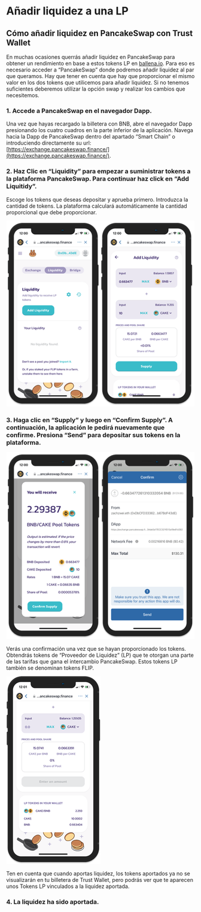 # Añadir liquidez a una LP

## Cómo añadir liquidez en PancakeSwap con Trust Wallet

En muchas ocasiones querrás añadir liquidez en PancakeSwap para obtener un rendimiento en base a estos tokens LP en [ballena.io](https://ballena.io/). Para eso es necesario acceder a “PancakeSwap” donde podremos añadir liquidez al par que queramos. Hay que tener en cuenta que hay que proporcionar el mismo valor en los dos tokens que utilicemos para añadir liquidez. Si no tenemos suficientes deberemos utilizar la opción swap y realizar los cambios que necesitemos.



### 1. Accede a PancakeSwap en el navegador Dapp.

Una vez que hayas recargado la billetera con BNB, abre el navegador Dapp presionando los cuatro cuadros en la parte inferior de la aplicación. Navega hacia la Dapp de PancakeSwap dentro del apartado “Smart Chain” o introduciendo directamente su url: [https://exchange.pancakeswap.finance/](https://exchange.pancakeswap.finance/).



### 2. Haz Clic en “Liquidity” para empezar a suministrar tokens a la plataforma PancakeSwap. Para continuar haz click en “Add Liquitidy”. 

Escoge los tokens que deseas depositar y aprueba primero. Introduzca la cantidad de tokens. La plataforma calculará automáticamente la cantidad proporcional que debe proporcionar.



![](../../../../../../.gitbook/assets/pancake_liquidity.png)

### 

### 3. Haga clic en “Supply” y luego en “Confirm Supply”. A continuación, la aplicación le pedirá nuevamente que confirme. Presiona “Send” para depositar sus tokens en la plataforma.



![](../../../../../../.gitbook/assets/pancake_lp.png)



Verás una confirmación una vez que se hayan proporcionado los tokens. Obtendrás tokens de “Proveedor de Liquidez” \(LP\) que te otorgan una parte de las tarifas que gana el intercambio PancakeSwap. Estos tokens LP también se denominan tokens FLIP.



![](../../../../../../.gitbook/assets/9a50ca34dcacf14236cc41499e30fe72ba1b8c0e_2_253x500.png)



Ten en cuenta que cuando aportas liquidez, los tokens aportados ya no se visualizarán en tu billetera de Trust Wallet, pero podrás ver que te aparecen unos Tokens LP vinculados a la liquidez aportada.



### 4. La liquidez ha sido aportada.

